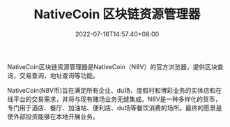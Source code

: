 ﻿---
weight: 
title: "NativeCoin 区块链资源管理器"
description: "NativeCoin区块链资源管理器是NativeCoin（N8V）的官方浏览器，提供区块查询，交易查询，地址查询等功能"
date: 2022-07-16T14:57:40+08:00
lastmod: 2022-07-16T14:57:40+08:00
draft: false
authors: ["Simon"]
featuredImage: "nativecoin-qukuailianziyuanguanliqi.png"
link: "https://chainz.cryptoid.info/"
tags: ["区块链浏览器","NativeCoin 区块链资源管理器"]
categories: ["navigation"]
navigation: ["区块链浏览器"]
lightgallery: true
toc: true
pinned: false
recommend: false
recommend1: false
---
NativeCoin区块链资源管理器是NativeCoin（N8V）的官方浏览器，提供区块查询，交易查询，地址查询等功能。

NativeCoin(N8V币)旨在满足所有企业、du场、度假村和博彩业务的实体店和在线平台的交易需求，并将与现有赌场业务无缝集成。N8V是一种多样化的货币，专门用于酒店、餐厅、加油站、便利店、du场等餐饮消费的场所。最终的愿景是使外部投资能够在本地开展业务。

